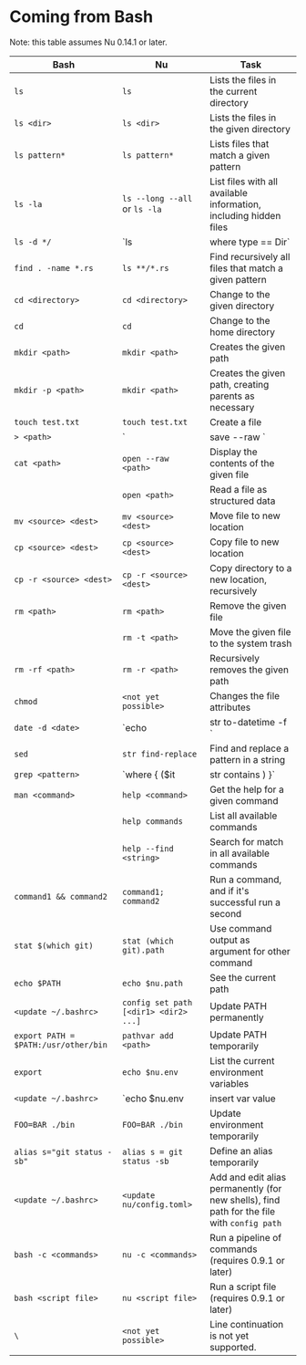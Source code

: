# Coming from Bash

Note: this table assumes Nu 0.14.1 or later.

| Bash        | Nu           | Task  |
| ------------- | ------------- | ----- |
| `ls`     | `ls` | Lists the files in the current directory |
| `ls <dir>`    | `ls <dir>`| Lists the files in the given directory |
| `ls pattern*` | `ls pattern*` | Lists files that match a given pattern |
| `ls -la` | `ls --long --all` or `ls -la` | List files with all available information, including hidden files |
| `ls -d */` | `ls | where type == Dir` | List directories |
| `find . -name *.rs` | `ls **/*.rs` | Find recursively all files that match a given pattern |
| `cd <directory>` | `cd <directory>` | Change to the given directory |
| `cd` | `cd` | Change to the home directory |
| `mkdir <path>` | `mkdir <path>` | Creates the given path |
| `mkdir -p <path>` | `mkdir <path>` | Creates the given path, creating parents as necessary |
| `touch test.txt` | `touch test.txt` | Create a file |
| `> <path>` | `| save --raw <path>` | Save string into a file |
| `cat <path>` | `open --raw <path>` | Display the contents of the given file |
| | `open <path>` | Read a file as structured data |
| `mv <source> <dest>` | `mv <source> <dest>` | Move file to new location |
| `cp <source> <dest>` | `cp <source> <dest>` | Copy file to new location |
| `cp -r <source> <dest>` | `cp -r <source> <dest>` | Copy directory to a new location, recursively |
| `rm <path>` | `rm <path>` | Remove the given file |
| | `rm -t <path>` | Move the given file to the system trash |
| `rm -rf <path>` | `rm -r <path>` | Recursively removes the given path |
| `chmod` | `<not yet possible>` | Changes the file attributes |
| `date -d <date>` | `echo <date> | str to-datetime -f <format>` | Parse a date ([format documentation](https://docs.rs/chrono/0.4.15/chrono/format/strftime/index.html)) |
| `sed` | `str find-replace` | Find and replace a pattern in a string |
| `grep <pattern>` | `where { ($it | str contains <substring>) }` | Filter strings that contain the substring |
| `man <command>` | `help <command>` | Get the help for a given command |
|  | `help commands` | List all available commands |
|  | `help --find <string>` | Search for match in all available commands |
| `command1 && command2` | `command1; command2` | Run a command, and if it's successful run a second |
| `stat $(which git)` | `stat (which git).path` | Use command output as argument for other command |
| `echo $PATH` | `echo $nu.path` | See the current path |
| `<update ~/.bashrc>` | `config set path [<dir1> <dir2> ...]` | Update PATH permanently |
| `export PATH = $PATH:/usr/other/bin` | `pathvar add <path>` | Update PATH temporarily |
| `export` | `echo $nu.env` | List the current environment variables |
| `<update ~/.bashrc>` | `echo $nu.env | insert var value | config set_into env` | Update environment variables permanently |
| `FOO=BAR ./bin` | `FOO=BAR ./bin` | Update environment temporarily |
| `alias s="git status -sb"` | `alias s = git status -sb` | Define an alias temporarily |
| `<update ~/.bashrc>` | `<update nu/config.toml>` | Add and edit alias permanently (for new shells), find path for the file with `config path` |
| `bash -c <commands>` | `nu -c <commands>` | Run a pipeline of commands (requires 0.9.1 or later) |
| `bash <script file>` | `nu <script file>` | Run a script file (requires 0.9.1 or later) |
| `\` | `<not yet possible>` | Line continuation is not yet supported. |

